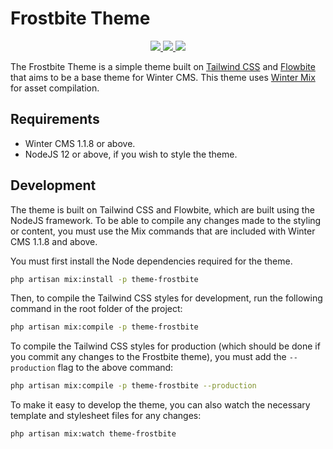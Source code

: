 # Frostbite Theme

<p align="center">
  <a href="https://travis-ci.org/josephcrowell/wn-frostbite-theme">
    <img src="https://img.shields.io/badge/Winter CMS-Theme-%23EE7203.svg">
  </a>
  <a href="https://www.patreon.com/josephcrowell">
    <img src="https://img.shields.io/badge/Support_on-Patreon-green.svg">
  </a>
  <a href="https://creativecommons.org/licenses/by-sa/4.0/">
    <img src="https://img.shields.io/badge/License-MIT-lightgrey.svg">
  </a>
</p>

The Frostbite Theme is a simple theme built on [Tailwind CSS](https://tailwindcss.com/) and [Flowbite](https://flowbite.com/docs/) that aims to be a base theme for Winter CMS. This theme uses [Winter Mix](https://wintercms.com/docs/console/asset-compilation) for asset compilation.

## Requirements

- Winter CMS 1.1.8 or above.
- NodeJS 12 or above, if you wish to style the theme.

## Development

The theme is built on Tailwind CSS and Flowbite, which are built using the NodeJS framework. To be able to compile any changes made to the styling or content, you must use the Mix commands that are included with Winter CMS 1.1.8 and above.

You must first install the Node dependencies required for the theme.

```bash
php artisan mix:install -p theme-frostbite
```

Then, to compile the Tailwind CSS styles for development, run the following command in the root folder of the project:

```bash
php artisan mix:compile -p theme-frostbite
```

To compile the Tailwind CSS styles for production (which should be done if you commit any changes to the Frostbite theme), you must add the `--production` flag to the above command:

```bash
php artisan mix:compile -p theme-frostbite --production
```

To make it easy to develop the theme, you can also watch the necessary template and stylesheet files for any changes:

```bash
php artisan mix:watch theme-frostbite
```
